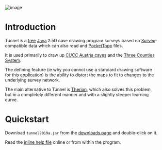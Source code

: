 ![image](https://user-images.githubusercontent.com/677254/66143298-d9cc2780-e5fe-11e9-9693-1315bb53846b.png)

# Introduction #

Tunnel is a [free](http://www.gnu.org/) [Java](http://sun.java.net/) 2.5D cave drawing program surveys based on [Survex](http://www.survex.com/)-compatible data which can also read and [PocketTopo](http://paperless.bheeb.ch/) files.

It is used primarily to draw up [CUCC Austria caves](http://expo.survex.com/) and the [Three Counties System](http://cave-registry.org.uk/nengland).  

The defining feature (ie why you cannot use a standard drawing software for this application) is the ability to distort the maps to fit to changes to the underlying survey network.  

The main alternative to Tunnel is [Therion](http://therion.sk), which also solves this problem, but in a completely different manner and with a slightly steeper learning curve.

# Quickstart #

Download `tunnel2019a.jar` from the [downloads page](https://github.com/CaveSurveying/tunnelx/releases) and double-click on it.

Read the [inline help file](https://github.com/CaveSurveying/tunnelx/blob/master/symbols/helpfile.html) online or from within the program.
